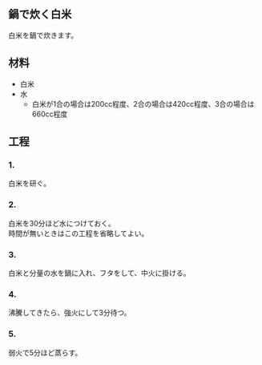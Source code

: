 鍋で炊く白米
--

白米を鍋で炊きます。

材料
--

* 白米
* 水
  * 白米が1合の場合は200cc程度、2合の場合は420cc程度、3合の場合は660cc程度

工程
--

### 1.

白米を研ぐ。

### 2.

白米を30分ほど水につけておく。  
時間が無いときはこの工程を省略してよい。

### 3.

白米と分量の水を鍋に入れ、フタをして、中火に掛ける。

### 4.

沸騰してきたら、強火にして3分待つ。

### 5.

弱火で5分ほど蒸らす。
